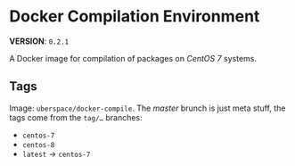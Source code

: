 # Docker Compilation Environment

**VERSION**: `0.2.1`

A Docker image for compilation of packages on _CentOS 7_ systems.

## Tags

Image: `uberspace/docker-compile`. The _master_ brunch is just meta stuff, the
tags come from the `tag/…` branches:

- `centos-7`
- `centos-8`
- `latest` → `centos-7`
